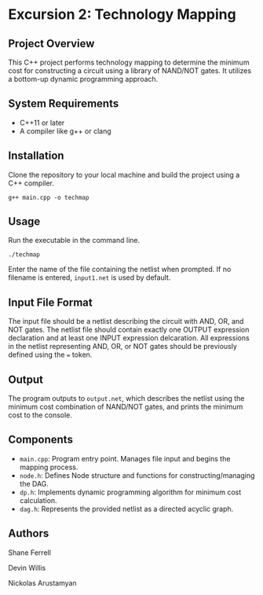 # Excursion 2: Technology Mapping

## Project Overview
This C++ project performs technology mapping to determine the minimum cost for constructing a circuit using a library of NAND/NOT gates. It utilizes a bottom-up dynamic programming approach.

## System Requirements
- C++11 or later
- A compiler like g++ or clang

## Installation
Clone the repository to your local machine and build the project using a C++ compiler.

```
g++ main.cpp -o techmap
```

## Usage
Run the executable in the command line.

```
./techmap
```

Enter the name of the file containing the netlist when prompted. If no filename is entered, ```input1.net``` is used by default.

## Input File Format
The input file should be a netlist describing the circuit with AND, OR, and NOT gates. The netlist file should contain exactly one OUTPUT expression declaration and at least one INPUT expression delcaration. All expressions in the netlist representing AND, OR, or NOT gates should be previously defined using the ```=``` token.

## Output
The program outputs to ```output.net```, which describes the netlist using the minimum cost combination of NAND/NOT gates, and prints the minimum cost to the console.

## Components
+ ```main.cpp```: Program entry point. Manages file input and begins the mapping process.
+ ```node.h```: Defines Node structure and functions for constructing/managing the DAG.
+ ```dp.h```: Implements dynamic programming algorithm for minimum cost calculation.
+ ```dag.h```: Represents the provided netlist as a directed acyclic graph.

## Authors
Shane Ferrell

Devin Willis

Nickolas Arustamyan
